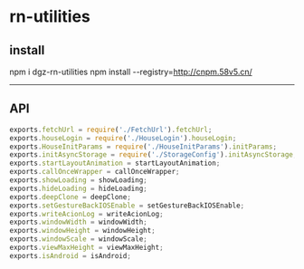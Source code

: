 # rn-utilities

install
--------
npm i dgz-rn-utilities
npm install  --registry=http://cnpm.58v5.cn/

------
API
----

```javascript
exports.fetchUrl = require('./FetchUrl').fetchUrl;
exports.houseLogin = require('./HouseLogin').houseLogin;
exports.HouseInitParams = require('./HouseInitParams').initParams;
exports.initAsyncStorage = require('./StorageConfig').initAsyncStorage;
exports.startLayoutAnimation = startLayoutAnimation;
exports.callOnceWrapper = callOnceWrapper;
exports.showLoading = showLoading;
exports.hideLoading = hideLoading;
exports.deepClone = deepClone;
exports.setGestureBackIOSEnable = setGestureBackIOSEnable;
exports.writeAcionLog = writeAcionLog;
exports.windowWidth = windowWidth;
exports.windowHeight = windowHeight;
exports.windowScale = windowScale;
exports.viewMaxHeight = viewMaxHeight;
exports.isAndroid = isAndroid;
```
